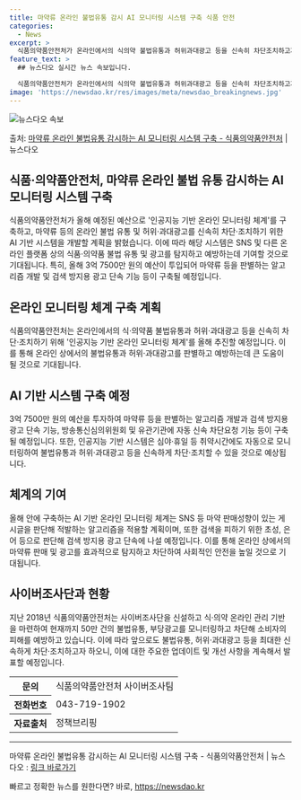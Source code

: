 ```yaml
---
title: 마약류 온라인 불법유통 감시 AI 모니터링 시스템 구축 식품 안전
categories:
  - News
excerpt: >
  식품의약품안전처가 온라인에서의 식의약 불법유통과 허위과대광고 등을 신속히 차단조치하고자 인공지능 기반의 감시…
feature_text: >
  ## 뉴스다오 실시간 뉴스 속보입니다.

  식품의약품안전처가 온라인에서의 식의약 불법유통과 허위과대광고 등을 신속히 차단조치하고자 인공지능 기반의 감시…
image: 'https://newsdao.kr/res/images/meta/newsdao_breakingnews.jpg'
---
```


![뉴스다오 속보](https://newsdao.kr/res/images/meta/newsdao_breakingnews.jpg)

<p>출처: <a href="https://newsdao.kr/2981" rel="dofollow">마약류 온라인 불법유통 감시하는 AI 모니터링 시스템 구축 - 식품의약품안전처</a> | 뉴스다오</p>

<h2>식품·의약품안전처, 마약류 온라인 불법 유통 감시하는 AI 모니터링 시스템 구축</h2>

<p data-ke-size="size16">식품의약품안전처가 올해 예정된 예산으로 '인공지능 기반 온라인 모니터링 체계'를 구축하고, 마약류 등의 온라인 불법 유통 및 허위·과대광고를 신속히 차단·조치하기 위한 AI 기반 시스템을 개발할 계획을 밝혔습니다. 이에 따라 해당 시스템은 SNS 및 다른 온라인 플랫폼 상의 식품·의약품 불법 유통 및 광고를 탐지하고 예방하는데 기여할 것으로 기대됩니다. 특히, 올해 3억 7500만 원의 예산이 투입되어 마약류 등을 판별하는 알고리즘 개발 및 검색 방지용 광고 단속 기능 등이 구축될 예정입니다.</p>

<h2 data-ke-size="size26">온라인 모니터링 체계 구축 계획</h2>

<p data-ke-size="size16">식품의약품안전처는 온라인에서의 식·의약품 불법유통과 허위·과대광고 등을 신속히 차단·조치하기 위해 '인공지능 기반 온라인 모니터링 체계'를 올해 추진할 예정입니다. 이를 통해 온라인 상에서의 불법유통과 허위·과대광고를 판별하고 예방하는데 큰 도움이 될 것으로 기대됩니다.</p>

<h2 data-ke-size="size26">AI 기반 시스템 구축 예정</h2>

<p data-ke-size="size16">3억 7500만 원의 예산을 투자하여 마약류 등을 판별하는 알고리즘 개발과 검색 방지용 광고 단속 기능, 방송통신심의위원회 및 유관기관에 자동 신속 차단요청 기능 등이 구축될 예정입니다. 또한, 인공지능 기반 시스템은 심야·휴일 등 취약시간에도 자동으로 모니터링하여 불법유통과 허위·과대광고 등을 신속하게 차단·조치할 수 있을 것으로 예상됩니다.</p> 

<h2 data-ke-size="size26">체계의 기여</h2>

<p data-ke-size="size16">올해 안에 구축하는 AI 기반 온라인 모니터링 체계는 SNS 등 마약 판매성향이 있는 게시글을 판단해 적발하는 알고리즘을 적용할 계획이며, 또한 검색을 피하기 위한 초성, 은어 등으로 판단해 검색 방지용 광고 단속에 나설 예정입니다. 이를 통해 온라인 상에서의 마약류 판매 및 광고를 효과적으로 탐지하고 차단하여 사회적인 안전을 높일 것으로 기대됩니다.</p>

<h2 data-ke-size="size26">사이버조사단과 현황</h2>

<p data-ke-size="size16">지난 2018년 식품의약품안전처는 사이버조사단을 신설하고 식·의약 온라인 관리 기반을 마련하여 현재까지 50만 건의 불법유통, 부당광고를 모니터링하고 차단해 소비자의 피해를 예방하고 있습니다. 이에 따라 앞으로도 불법유통, 허위·과대광고 등을 최대한 신속하게 차단·조치하고자 하오니, 이에 대한 주요한 업데이트 및 개선 사항을 계속해서 발표할 예정입니다.</p>

<table>
	<tr>
		<th>문의</th>
		<td>식품의약품안전처 사이버조사팀</td>
	</tr>
	<tr>
		<th>전화번호</th>
		<td>043-719-1902</td>
	</tr>
	<tr>
		<th>자료출처</th>
		<td>정책브리핑 </td>
	</tr>
</table>

<hr>

<p data-ke-size="size16">마약류 온라인 불법유통 감시하는 AI 모니터링 시스템 구축 - 식품의약품안전처 | 뉴스다오 : <a href="https://newsdao.kr/2981">링크 바로가기</a></p> 

빠르고 정확한 뉴스를 원한다면? 바로, <a href="https://newsdao.kr" rel="dofollow">https://newsdao.kr</a>


    
